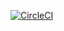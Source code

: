 [![CircleCI](https://circleci.com/gh/aplotnikov/algorithms.svg?style=svg)](https://circleci.com/gh/aplotnikov/algorithms)